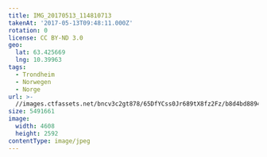 ```yaml
---
title: IMG_20170513_114810713
takenAt: '2017-05-13T09:48:11.000Z'
rotation: 0
license: CC BY-ND 3.0
geo:
  lat: 63.425669
  lng: 10.39963
tags:
  - Trondheim
  - Norwegen
  - Norge
url: >-
  //images.ctfassets.net/bncv3c2gt878/65DfYCss0Jr689tX8fz2Fz/b8d4bd88940d221fb4c2675b2f3f7841/img_20170513_114810713_34488667062_o
size: 5491661
image:
  width: 4608
  height: 2592
contentType: image/jpeg
---
```


